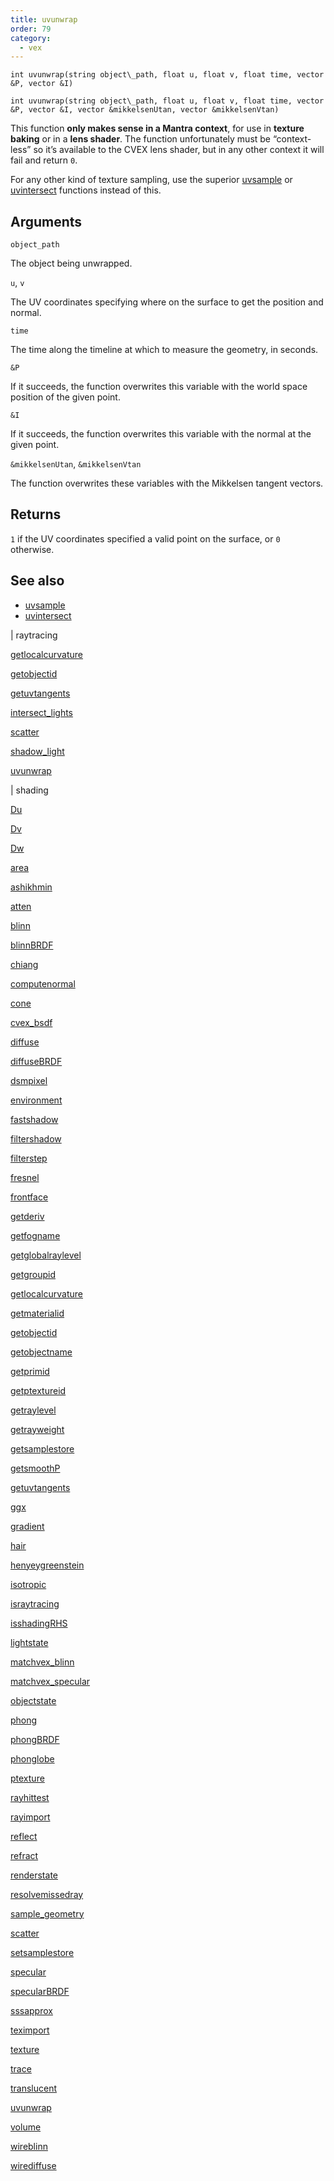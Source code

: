 ```yaml
---
title: uvunwrap
order: 79
category:
  - vex
---
```


`int uvunwrap(string object\_path, float u, float v, float time, vector &P, vector &I)`

`int uvunwrap(string object\_path, float u, float v, float time, vector &P, vector &I, vector &mikkelsenUtan, vector &mikkelsenVtan)`

This function **only makes sense in a Mantra context**, for use in **texture baking** or in a **lens shader**. The function unfortunately must be “context-less” so it’s available to the CVEX lens shader, but in any other context it will fail and return `0`.

For any other kind of texture sampling, use the superior [uvsample](uvsample.html "Interpolates the value of an attribute at certain UV coordinates using a UV attribute.") or [uvintersect](uvintersect.html "This function computes the intersection of the specified ray with the geometry in uv space.") functions instead of this.

## Arguments

`object_path`

The object being unwrapped.

`u`, `v`

The UV coordinates specifying where on the surface to get the position and normal.

`time`

The time along the timeline at which to measure the geometry, in seconds.

`&P`

If it succeeds, the function overwrites this variable with the world space position of the given point.

`&I`

If it succeeds, the function overwrites this variable with the normal at the given point.

`&mikkelsenUtan`, `&mikkelsenVtan`

The function overwrites these variables with the Mikkelsen tangent vectors.

## Returns

`1` if the UV coordinates specified a valid point on the surface, or `0` otherwise.



## See also

- [uvsample](uvsample.html)
- [uvintersect](uvintersect.html)

|
raytracing

[getlocalcurvature](getlocalcurvature.html)

[getobjectid](getobjectid.html)

[getuvtangents](getuvtangents.html)

[intersect_lights](intersect_lights.html)

[scatter](scatter.html)

[shadow_light](shadow_light.html)

[uvunwrap](uvunwrap.html)

|
shading

[Du](Du.html)

[Dv](Dv.html)

[Dw](Dw.html)

[area](area.html)

[ashikhmin](ashikhmin.html)

[atten](atten.html)

[blinn](blinn.html)

[blinnBRDF](blinnBRDF.html)

[chiang](chiang.html)

[computenormal](computenormal.html)

[cone](cone.html)

[cvex_bsdf](cvex_bsdf.html)

[diffuse](diffuse.html)

[diffuseBRDF](diffuseBRDF.html)

[dsmpixel](dsmpixel.html)

[environment](environment.html)

[fastshadow](fastshadow.html)

[filtershadow](filtershadow.html)

[filterstep](filterstep.html)

[fresnel](fresnel.html)

[frontface](frontface.html)

[getderiv](getderiv.html)

[getfogname](getfogname.html)

[getglobalraylevel](getglobalraylevel.html)

[getgroupid](getgroupid.html)

[getlocalcurvature](getlocalcurvature.html)

[getmaterialid](getmaterialid.html)

[getobjectid](getobjectid.html)

[getobjectname](getobjectname.html)

[getprimid](getprimid.html)

[getptextureid](getptextureid.html)

[getraylevel](getraylevel.html)

[getrayweight](getrayweight.html)

[getsamplestore](getsamplestore.html)

[getsmoothP](getsmoothP.html)

[getuvtangents](getuvtangents.html)

[ggx](ggx.html)

[gradient](gradient.html)

[hair](hair.html)

[henyeygreenstein](henyeygreenstein.html)

[isotropic](isotropic.html)

[israytracing](israytracing.html)

[isshadingRHS](isshadingRHS.html)

[lightstate](lightstate.html)

[matchvex_blinn](matchvex_blinn.html)

[matchvex_specular](matchvex_specular.html)

[objectstate](objectstate.html)

[phong](phong.html)

[phongBRDF](phongBRDF.html)

[phonglobe](phonglobe.html)

[ptexture](ptexture.html)

[rayhittest](rayhittest.html)

[rayimport](rayimport.html)

[reflect](reflect.html)

[refract](refract.html)

[renderstate](renderstate.html)

[resolvemissedray](resolvemissedray.html)

[sample_geometry](sample_geometry.html)

[scatter](scatter.html)

[setsamplestore](setsamplestore.html)

[specular](specular.html)

[specularBRDF](specularBRDF.html)

[sssapprox](sssapprox.html)

[teximport](teximport.html)

[texture](texture.html)

[trace](trace.html)

[translucent](translucent.html)

[uvunwrap](uvunwrap.html)

[volume](volume.html)

[wireblinn](wireblinn.html)

[wirediffuse](wirediffuse.html)

